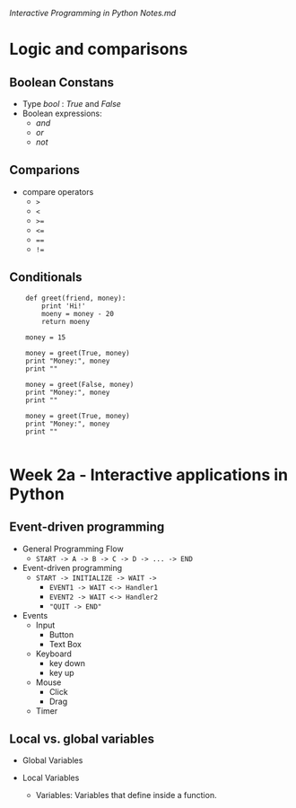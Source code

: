 *Interactive Programming in Python Notes.md*


# Logic and comparisons


## Boolean Constans
* Type *bool* : *True* and *False* 
* Boolean expressions:
    * *and*
    * *or*
    * *not*
    
## Comparions
* compare operators
    * `>` 
    * `<` 
    * `>=` 
    * `<=` 
    * `==` 
    * `!=` 
    
    
## Conditionals

```
    def greet(friend, money):
        print 'Hi!'
        moeny = money - 20
        return moeny
        
    money = 15
    
    money = greet(True, money)
    print "Money:", money
    print ""
    
    money = greet(False, money)
    print "Money:", money
    print ""
    
    money = greet(True, money)
    print "Money:", money
    print ""
    

```

# Week 2a - Interactive applications in Python

## Event-driven programming

* General Programming Flow
    * `START -> A -> B -> C -> D -> ... -> END `
* Event-driven programming
    * `START -> INITIALIZE -> WAIT -> `
        * `EVENT1 -> WAIT <-> Handler1`
        * `EVENT2 -> WAIT <-> Handler2`
        * `"QUIT -> END"`
* Events
    * Input
        * Button
        * Text Box
    * Keyboard
        * key down
        * key up
    * Mouse
        * Click
        * Drag
    * Timer
    
## Local vs. global variables

* Global Variables

* Local Variables
    * Variables: Variables that define inside a function.